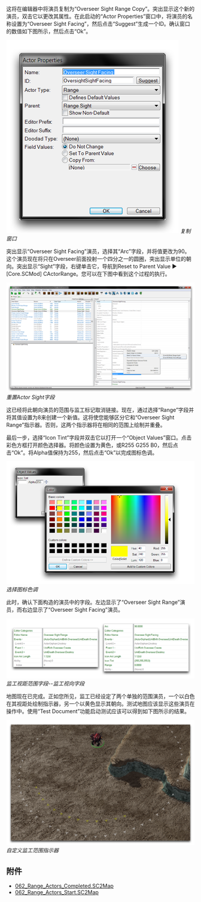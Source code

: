 这将在编辑器中将演员复制为“Overseer Sight Range Copy”。突出显示这个新的演员，双击它以更改其属性。在此启动的“Actor Properties”窗口中，将演员的名称设置为“Overseer Sight Facing”，然后点击“Suggest”生成一个ID。确认窗口的数值如下图所示，然后点击“Ok”。

![复制窗口](./resources/062_Range_Actors18.png)
*复制窗口*

突出显示“Overseer Sight Facing”演员，选择其“Arc”字段，并将值更改为90。这个演员现在将只在Overseer前面投射一个四分之一的圆圈，突出显示单位的朝向。突出显示“Sight”字段，右键单击它，导航到Reset to Parent Value ▶︎ \[Core.SCMod\] CActorRange。您可以在下图中看到这个过程的执行。

[![重置Actor Sight字段](./resources/062_Range_Actors19.png)](./resources/062_Range_Actors19.png)
*重置Actor Sight字段*

这已经将此朝向演员的范围与监工标记取消链接。现在，通过选择“Range”字段并将其值设置为8来创建一个新值。这将使您能够区分它和“Overseer Sight Range”指示器。否则，这两个指示器将在相同的范围上绘制并重叠。

最后一步，选择“Icon Tint”字段并双击它以打开一个“Object Values”窗口。点击彩色方框打开颜色选择器。将颜色设置为黄色，或R255 G255 B0，然后点击“Ok”。将Alpha值保持为255，然后点击“Ok”以完成图标色调。

[![选择图标色调](./resources/062_Range_Actors20.png)](./resources/062_Range_Actors20.png)
*选择图标色调*

此时，确认下面构造的演员中的字段。左边显示了“Overseer Sight Range”演员，而右边显示了“Overseer Sight Facing”演员。

![](./resources/062_Range_Actors21.png)
*监工视距范围字段--监工视向字段*

地图现在已完成。正如您所见，监工已经设定了两个单独的范围演员，一个以白色在其视距处绘制指示器，另一个以黄色显示其朝向。测试地图应该显示这些演员在操作中。使用“Test Document”功能启动测试应该可以得到如下图所示的结果。

[![自定义监工范围指示器](./resources/062_Range_Actors22.png)](./resources/062_Range_Actors22.png)
*自定义监工范围指示器*

## 附件

 * [062_Range_Actors_Completed.SC2Map](./maps/062_Range_Actors_Completed.SC2Map)
 * [062_Range_Actors_Start.SC2Map](./maps/062_Range_Actors_Start.SC2Map)